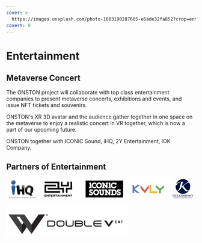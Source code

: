 ```yaml
---
cover: >-
  https://images.unsplash.com/photo-1603190287605-e6ade32fa852?crop=entropy&cs=srgb&fm=jpg&ixid=MnwxOTcwMjR8MHwxfHNlYXJjaHwyfHxlbnRlcnRhaW5tZW50fGVufDB8fHx8MTYzOTI1MTY1Mg&ixlib=rb-1.2.1&q=85
coverY: 0
---
```


# Entertainment

## Metaverse Concert

The ONSTON project will collaborate with top class entertainment companies to present metaverse concerts, exhibitions and events, and issue NFT tickets and souvenirs.

ONSTON's XR 3D avatar and the audience gather together in one space on the metaverse to enjoy a realistic concert in VR together, which is now a part of our upcoming future.

ONSTON together with ICONIC Sound, iHQ, 2Y Entertainment, IOK Company.

## Partners of Entertainment

![](<../.gitbook/assets/image (2) (1) (1) (1) (1).png>)

![](<../.gitbook/assets/image (10) (1) (1).png>)
